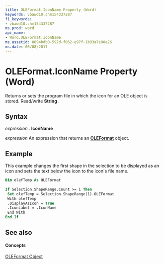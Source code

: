 ```yaml
---
title: OLEFormat.IconName Property (Word)
keywords: vbawd10.chm154337287
f1_keywords:
- vbawd10.chm154337287
ms.prod: word
api_name:
- Word.OLEFormat.IconName
ms.assetid: 8894bdb0-597d-f062-e97f-1b03a7e80e26
ms.date: 06/08/2017
---
```



# OLEFormat.IconName Property (Word)

Returns or sets the program file in which the icon for an OLE object is stored. Read/write **String** .


## Syntax

 _expression_ . **IconName**

 _expression_ An expression that returns an **[OLEFormat](oleformat-object-word.md)** object.


## Example

This example changes the first shape in the selection to be displayed as an icon and sets the text below the icon to the icon's file name.


```vb
Dim olefTemp As OLEFormat 
 
If Selection.ShapeRange.Count >= 1 Then 
 Set olefTemp = Selection.ShapeRange(1).OLEFormat 
 With olefTemp 
 .DisplayAsIcon = True 
 .IconLabel = .IconName 
 End With 
End If
```


## See also


#### Concepts


[OLEFormat Object](oleformat-object-word.md)

